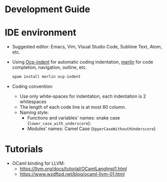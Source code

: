 Development Guide
======================

# IDE environment

- Suggested editor: Emacs, Vim, Visual Studio Code, Sublime Text, Atom, etc.

- Using [Ocp-indent](https://github.com/OCamlPro/ocp-indent) for automatic coding indentation, [merlin](https://github.com/ocaml/merlin) for code
  completion, navigation, outline, etc.

  ```sh
  opam install merlin ocp-indent
  ```

- Coding convention:
  + Use only white-spaces for indentation, each indentation is 2 whitespaces
  + The length of each code line is at most 80 column.
  + Naming style:
    * Functions and variables' names: snake case (`lower_case_with_underscore`):
    * Modules' names: Camel Case (`UpperCaseWithouthUnderscore`)

# Tutorials

- OCaml binding for LLVM:
  + https://llvm.org/docs/tutorial/OCamlLangImpl1.html
  + https://www.wzdftpd.net/blog/ocaml-llvm-01.html
